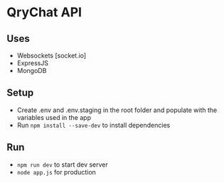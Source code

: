 # QryChat API

## Uses
* Websockets [socket.io]
* ExpressJS
* MongoDB

## Setup
* Create .env and .env.staging in the root folder and populate with the variables used in the app
* Run `npm install --save-dev` to install dependencies

## Run
* `npm run dev` to start dev server
* `node app.js` for production
